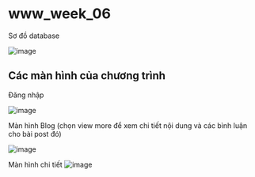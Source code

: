 # www_week_06

Sơ đồ database

![image](https://github.com/NguyenQuocKhoi/www_week_06/assets/98084575/f0df32ea-cbe6-435b-9ea0-47b2ef060ea5)

## Các màn hình của chương trình

Đăng nhập

![image](https://github.com/NguyenQuocKhoi/www_week_06/assets/98084575/1a937a75-b80f-44c4-9b70-8cd9a86ca701)

Màn hình Blog (chọn view more để xem chi tiết nội dung và các bình luận cho bài post đó)

![image](https://github.com/NguyenQuocKhoi/www_week_06/assets/98084575/df867301-137c-4858-b855-1a223f8d8894)

Màn hình chi tiết 
![image](https://github.com/NguyenQuocKhoi/www_week_06/assets/98084575/4dc7616a-2dc3-4455-b96d-7a1cae8d82ff)


